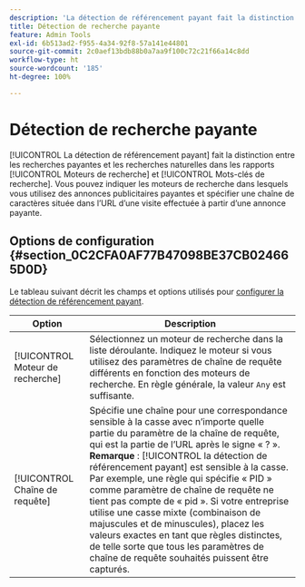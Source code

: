 ```yaml
---
description: 'La détection de référencement payant fait la distinction entre les recherches payantes et les recherches naturelles dans les rapports Moteurs de recherche et Mots-clés de recherche. '
title: Détection de recherche payante
feature: Admin Tools
exl-id: 6b513ad2-f955-4a34-92f8-57a141e44801
source-git-commit: 2c0aef13bdb88b0a7aa9f100c72c21f66a14c8dd
workflow-type: ht
source-wordcount: '185'
ht-degree: 100%

---
```


# Détection de recherche payante

[!UICONTROL La détection de référencement payant] fait la distinction entre les recherches payantes et les recherches naturelles dans les rapports [!UICONTROL Moteurs de recherche] et [!UICONTROL Mots-clés de recherche]. Vous pouvez indiquer les moteurs de recherche dans lesquels vous utilisez des annonces publicitaires payantes et spécifier une chaîne de caractères située dans l’URL d’une visite effectuée à partir d’une annonce payante.

## Options de configuration {#section_0C2CFA0AF77B47098BE37CB024665D0D}

Le tableau suivant décrit les champs et options utilisés pour [configurer la détection de référencement payant](/help/admin/admin/paid-search-detection/t-paid-search-detection.md).

| Option | Description |
| --- | --- |
| [!UICONTROL Moteur de recherche] | Sélectionnez un moteur de recherche dans la liste déroulante. Indiquez le moteur si vous utilisez des paramètres de chaîne de requête différents en fonction des moteurs de recherche. En règle générale, la valeur `Any` est suffisante. |
| [!UICONTROL Chaîne de requête] | Spécifie une chaîne pour une correspondance sensible à la casse avec nʼimporte quelle partie du paramètre de la chaîne de requête, qui est la partie de l’URL après le signe « ? ». <br>**Remarque** : [!UICONTROL la détection de référencement payant] est sensible à la casse. Par exemple, une règle qui spécifie « PID » comme paramètre de chaîne de requête ne tient pas compte de « pid ». Si votre entreprise utilise une casse mixte (combinaison de majuscules et de minuscules), placez les valeurs exactes en tant que règles distinctes, de telle sorte que tous les paramètres de chaîne de requête souhaités puissent être capturés. |
